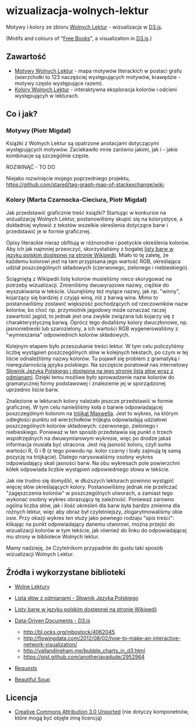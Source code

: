 wizualizacja-wolnych-lektur
=========================

Motywy i kolory ze zbioru [Wolnych Lektur](http://wolnelektury.pl/) - wizualizacja w [D3.js](http://d3js.org/).

(Motifs and colours of "[Free Books](http://wolnelektury.pl/)", a visualization in [D3.js](http://d3js.org/).)

## Zawartość

* [Motywy Wolnych Lektur](http://stared.github.com/wizualizacja-wolnych-lektur/motywy_wolnych_lektur.html) - mapa motywów literackich w postaci grafu (wierzchołki to 123 naczęściej występujących motywów, krawędzie - motywy często występujące razem).
* [Kolory Wolnych Lektur](http://stared.github.com/wizualizacja-wolnych-lektur/kolory.html) - interaktywna eksploracja kolorów i odcieni występującyh w lekturach.

## Co i jak?

### Motywy (Piotr Migdał)

Książki z Wolnych Lektur są opatrzone anotacjami dotyczącymi występujących motywów. Zaciekawiło mnie zarówno jakimi, jak i - jakie kombinacje są szczególnie częste.

ROZWINĄĆ - TO DO

Niejako rozwinięcie mojego poprzedniego projektu, https://github.com/stared/tag-graph-map-of-stackexchange/wiki.

### Kolory (Marta Czarnocka-Cieciura, Piotr Migdał)

Jak przedstawić graficznie treść książki? Startując w konkursie na wizualizację Wolnych Lektur, postanowiliśmy skupić się na kolorystyce, a dokładniej wyłowić z tekstów wszelkie określenia dotyczące barw i przedstawić je w formie graficznej.

Opisy literackie nieraz obfitują w różnorodne i poetyckie określenia kolorów. Aby ich jak najmniej przeoczyć, skorzystaliśmy z bogatej [listy barw w języku polskim dostępnej na stronie Wikipedii](http://pl.wikipedia.org/wiki/Lista_kolor%C3%B3w). Miało to tę zaletę, że każdemu kolorowi jest na tam przypisana jego wartość RGB, określająca udział poszczególnych składowych (czerwonego, zielonego i niebieskiego).

Ściągniętą z Wikipedii listę kolorów musieliśmy nieco skorygować na potrzeby wizualizacji. Zmieniliśmy dwuwyrazowe nazwy, ciężkie do wyszukiwania w tekście. Usunęliśmy też mylące nazwy, jak np. "winny", kojarzący się bardziej z czyjąś winą, niż z barwą wina. Mimo to postanowiliśmy zostawić większość pochodzących od rzeczowników nazw kolorów, bo choć np. przymiotnik jagodowy może oznaczać raczej zawartość jagód, to jednak jest ona zwykle związana lub kojarzy się z charakterystyczną barwą. Oprócz tego dodaliśmy kolory dwuczłonowe, np. jasnoniebieski lub szarozielony, a ich wartości RGB wygenerowaliśmy z "wymieszania" odpowiednich kolorów składowych.

Kolejnym etapem było przeszukanie treści lektur. W tym celu policzyliśmy liczbę wystąpień poszczególnych słów w kolejnych tekstach, po czym w tej liście odnaleźliśmy nazwy kolorów. Tu pojawił się problem z gramatyką i nieregularnością języka polskiego. Na szczęście poratował nas internetowy [Słownik Języka Polskiego i dostępna na jego stronie lista słów wraz z odmianami](http://www.sjp.pl/slownik/odmiany/). Dzięki temu możliwe było sprowadzenie nazw kolorów do gramatycznej formy podstawowej i znalezienie jej w sporządzonej uprzednio liście barw.

Znalezione w lekturach kolory należało jeszcze przedstawić w formie graficznej. W tym celu nanieśliśmy koła o barwie odpowiadającej poszczególnym kolorom na [trójkąt Maxwella](http://pl.wikipedia.org/wiki/Tr%C3%B3jk%C4%85t_Maxwella). Jest to wykres, na którym odległości punktu od wierzchołków trójkąta odpowiadają udziałowi poszczególnych kolorów składowych: czerwonego, zielonego i niebieskiego. Ponieważ w ten sposób przedstawia się punkt o trzech współrzędnych na dwuwymiarowym wykresie, więc po drodze jakaś informacja musiała być utracona. Jest nią jasność koloru, czyli suma wartości R, G i B (z tego powodu np. kolor czarny i biały zajmują tę samą pozycję na trójkącie). Dlatego narysowaliśmy osobny wykres odpowiadający skali jasności barw. Na obu wykresach pole powierzchni kółek odpowiada liczbie wystąpień odpowiedniego słowa w tekście.

Jak nie trudno się domyślić, w dłuższych lekturach powinno wystąpić więcej słów określających kolory. Postanowiliśmy jednak nie przeliczać "zagęszczenia kolorów" w poszczególnych utworach, a zamiast tego wykonać osobny wykres obrazujący tę zależność. Ponieważ zarówno ogólna liczba słów, jak i ilość określeń dla barw była bardzo zmienna dla różnych lektur, więc aby obraz był czytelniejszy, zlogarytmowaliśmy obie osie. Przy okazji wykres ten służy jako pewnego rodzaju "spis treści": klikając na punkt odpowiadający danemu utworowi, można przejść do wizualizacji kolorów w tym tekście, jak również do linku do odpowiadającej mu strony w bibliotece Wolnych lektur.

Mamy nadzieję, że Czytelnikom przypadnie do gustu taki sposób wizualizacji Wolnych Lektur.

## Źródła i wykorzystane biblioteki

* [Wolne Lektury](http://wolnelektury.pl/)

* [Lista słów z odmianami - Słownik Języka Polskiego](http://www.sjp.pl/slownik/odmiany/)

* [Listy barw w języku polskim dostępnej na stronie Wikipedii](http://pl.wikipedia.org/wiki/Lista_kolor%C3%B3w)

* [Data-Driven Documents - D3.js](http://d3js.org/)
    * http://bl.ocks.org/mbostock/4062045
    * http://flowingdata.com/2012/08/02/how-to-make-an-interactive-network-visualization/
    * http://vallandingham.me/bubble_charts_in_d3.html
    * https://gist.github.com/anotherjavadude/2952964

* [Requests](http://docs.python-requests.org/)
* [Beautiful Soup](http://www.crummy.com/software/BeautifulSoup/)


## Licencja

* [Creative Commons Attribution 3.0 Unported](http://creativecommons.org/licenses/by/3.0/)
(nie dotyczy komponetnów, które mogą być objęte inną licencją)
